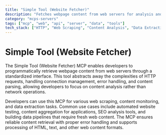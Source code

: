 ```yaml
---
title: "Simple Tool (Website Fetcher)"
description: "Fetches webpage content from web servers for analysis and processing tasks in development workflows."
category: "mcps-servers"
tags: ["mcp", "web", "api", "server", "data", "tools"]
tech_stack: ["HTTP", "Web Scraping", "Content Analysis", "Data Extraction"]
---
```


# Simple Tool (Website Fetcher)

The Simple Tool (Website Fetcher) MCP enables developers to programmatically retrieve webpage content from web servers through a standardized interface. This tool abstracts away the complexities of HTTP requests, handling connection management, error handling, and content parsing, allowing developers to focus on content analysis rather than network operations.

Developers can use this MCP for various web scraping, content monitoring, and data extraction tasks. Common use cases include automated website testing, content aggregation for applications, SEO analysis tools, and building data pipelines that require fresh web content. The MCP ensures reliable content retrieval with proper error handling and supports processing of HTML, text, and other web content formats.
